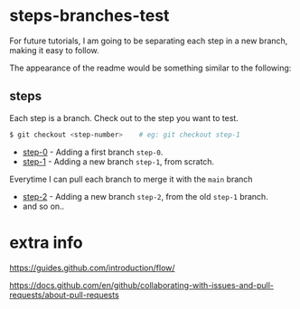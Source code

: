# steps-branches-test
For future tutorials, I am going to be separating each step in a new branch, making it easy to follow.

The appearance of the readme would be something similar to the following:

## steps
Each step is a branch. Check out to the step you want to test.

```bash
$ git checkout <step-number>    # eg: git checkout step-1
```
* [step-0](https://github.com/derobpe/steps-branches-test/commits/step-0) - Adding a first branch `step-0`.
* [step-1](https://github.com/derobpe/steps-branches-test/commits/step-1) - Adding a new branch `step-1`, from scratch.

Everytime I can pull each branch to merge it with the `main` branch
* [step-2](https://github.com/derobpe/steps-branches-test/commits/step-2) - Adding a new branch `step-2`, from the old `step-1` branch.
* and so on..


# extra info

https://guides.github.com/introduction/flow/

https://docs.github.com/en/github/collaborating-with-issues-and-pull-requests/about-pull-requests


